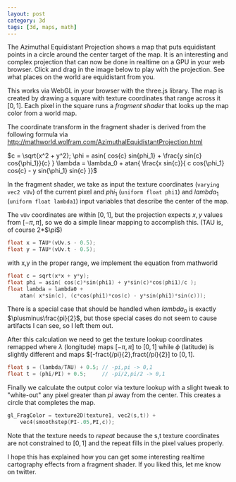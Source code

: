 ```yaml
---
layout: post
category: 3d
tags: [3d, maps, math]
---
```


<script src="/assets/js/three.65.js"></script>

The Azimuthal Equidistant Projection shows a map that puts equidistant
points in a circle around the center target of the map.  It is an
interesting and complex projection that can now be done in realtime on
a GPU in your web browser.  Click and drag in the image below to play
with the projection.  See what places on the world are equidistant
from you.

<div id="placeholder"></div>

This works via WebGL in your browser with the three.js library.  The
map is created by drawing a square with texture coordinates that range
across it $[0,1]$.  Each pixel in the square runs a _fragment shader_
that looks up the map color from a world map.

The coordinate transform in the fragment shader is derived from the
following formula via
http://mathworld.wolfram.com/AzimuthalEquidistantProjection.html

<p>
$c = \sqrt{x^2 + y^2};
\phi = asin{ cos{c} sin{phi_1} + \frac{y sin{c} cos{\phi_1}}{c} }
\lambda = \lambda_0 + atan{ \frac{x sin{c}}{ c cos{\phi_1} cos{c} - y sin{\phi_1} sin{c} }}$
<p>

In the fragment shader, we take as input the texture coordinates
(`varying vec2 vUv`) of the current pixel and $phi_1$ (`uniform float
phi1`) and $lambda_1$ (`uniform float lambda1`) input variables that
describe the center of the map.

The `vUv` coordinates are within $[0,1]$, but the projection expects
$x,y$ values from $[-\pi,\pi]$, so we do a simple linear mapping to
accomplish this.  (TAU is, of course 2*$\pi\$)

```c
float x = TAU*(vUv.s - 0.5);
float y = TAU*(vUv.t - 0.5);
```

with x,y in the proper range, we implement the equation from mathworld

```c
float c = sqrt(x*x + y*y);
float phi = asin( cos(c)*sin(phi1) + y*sin(c)*cos(phi1)/c );
float lambda = lambda0 +
    atan( x*sin(c), (c*cos(phi1)*cos(c) - y*sin(phi1)*sin(c)));
```

There is a special case that should be handled when $lambda_0$ is
exactly $\plusminus\frac{pi}{2}$, but those special cases do not seem
to cause artifacts I can see, so I left them out.

After this calculation we need to get the texture lookup coordinates
remapped where $\lambda$ (longitude) maps $[-\pi,\pi]$ to $[0,1]$
while $\phi$ (latitude) is slightly different and maps
$[-fract{/pi}{2},fract{/pi}{2}] to $[0,1]$.

```c
float s = (lambda/TAU) + 0.5; // -pi,pi -> 0,1
float t = (phi/PI) + 0.5;     // -pi/2,pi/2 -> 0,1
```

Finally we calculate the output color via texture lookup with a slight
tweak to "white-out" any pixel greater than $pi$ away from the center.
This creates a circle that completes the map.

```c
gl_FragColor = texture2D(texture1, vec2(s,t)) +
    vec4(smoothstep(PI-.05,PI,c));
```

Note that the texture needs to _repeat_ because the s,t texture
coordinates are not constrained to $[0,1]$ and the repeat fills in the
pixel values properly.

I hope this has explained how you can get some interesting realtime
cartography effects from a fragment shader.  If you liked this, let me
know on twitter.

<!-- FIXME -- can we load vertex/fragment shader from a file? -->

<script id="vertexShader" type="x-shader/x-vertex">
varying vec2 vUv;
void main() {
    vUv = uv;
    gl_Position = projectionMatrix *
        modelViewMatrix *
        vec4(position,1.0);
}
</script>
<script id="fragmentShader" type="x-shader/x-fragment">
#ifdef GL_ES
precision highp float;
#endif

#define PI  3.1415926535897931
#define TAU 6.2831853071795862

varying vec2 vUv;
uniform sampler2D texture1;

// phi1 = latitude, lambda0 = longitude of the center of the map
uniform float phi1;
uniform float lambda0;

void main(void) {
    float x = TAU*(vUv.s - 0.5);
    float y = TAU*(vUv.t - 0.5);

    float c = sqrt(x*x + y*y);
    float phi = asin( cos(c)*sin(phi1) + y*sin(c)*cos(phi1)/c );
    float lambda = lambda0 +
        atan( x*sin(c), (c*cos(phi1)*cos(c) - y*sin(phi1)*sin(c)));

    float s = (lambda/TAU) + 0.5; // -pi,pi -> 0,1
    float t = (phi/PI) + 0.5;     // -pi/2,pi/2 -> 0,1

    gl_FragColor = texture2D(texture1, vec2(s,t)) +
        vec4(smoothstep(PI-.05,PI,c));
}
</script>

<script src="/assets/js/azeqproj.js"></script>
